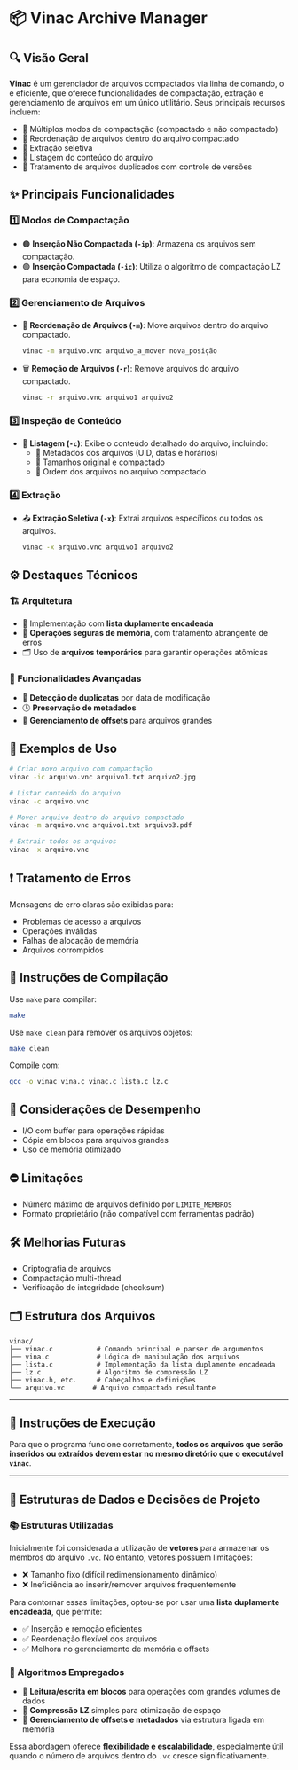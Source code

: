 # 📦 Vinac Archive Manager

## 🔍 Visão Geral
**Vinac** é um gerenciador de arquivos compactados via linha de comando, o e eficiente, que oferece funcionalidades de compactação, extração e gerenciamento de arquivos em um único utilitário. Seus principais recursos incluem:

- 📁 Múltiplos modos de compactação (compactado e não compactado)
- 🔄 Reordenação de arquivos dentro do arquivo compactado
- 🧩 Extração seletiva
- 📜 Listagem do conteúdo do arquivo
- 🧠 Tratamento de arquivos duplicados com controle de versões

## ✨ Principais Funcionalidades

### 1️⃣ Modos de Compactação
- 🟤 **Inserção Não Compactada (`-ip`)**: Armazena os arquivos sem compactação.
- 🟢 **Inserção Compactada (`-ic`)**: Utiliza o algoritmo de compactação LZ para economia de espaço.

### 2️⃣ Gerenciamento de Arquivos
- 🔀 **Reordenação de Arquivos (`-m`)**: Move arquivos dentro do arquivo compactado.
  ```bash
  vinac -m arquivo.vnc arquivo_a_mover nova_posição
  ```

- 🗑️ **Remoção de Arquivos (`-r`)**: Remove arquivos do arquivo compactado.
  ```bash
  vinac -r arquivo.vnc arquivo1 arquivo2
  ```

### 3️⃣ Inspeção de Conteúdo
- 📄 **Listagem (`-c`)**: Exibe o conteúdo detalhado do arquivo, incluindo:
  - 📇 Metadados dos arquivos (UID, datas e horários)
  - 📏 Tamanhos original e compactado
  - 🧮 Ordem dos arquivos no arquivo compactado

### 4️⃣ Extração
- 📤 **Extração Seletiva (`-x`)**: Extrai arquivos específicos ou todos os arquivos.
  ```bash
  vinac -x arquivo.vnc arquivo1 arquivo2
  ```

## ⚙️ Destaques Técnicos

### 🏗️ Arquitetura 
- 🔁 Implementação com **lista duplamente encadeada**
- 🧵 **Operações seguras de memória**, com tratamento abrangente de erros
- 🗂️ Uso de **arquivos temporários** para garantir operações atômicas

### 🧠 Funcionalidades Avançadas
- 🧬 **Detecção de duplicatas** por data de modificação
- 🕒 **Preservação de metadados**
- 📌 **Gerenciamento de offsets** para arquivos grandes

## 🧪 Exemplos de Uso

```bash
# Criar novo arquivo com compactação
vinac -ic arquivo.vnc arquivo1.txt arquivo2.jpg

# Listar conteúdo do arquivo
vinac -c arquivo.vnc

# Mover arquivo dentro do arquivo compactado
vinac -m arquivo.vnc arquivo1.txt arquivo3.pdf

# Extrair todos os arquivos
vinac -x arquivo.vnc
```

## ❗ Tratamento de Erros
Mensagens de erro claras são exibidas para:
- Problemas de acesso a arquivos
- Operações inválidas
- Falhas de alocação de memória
- Arquivos corrompidos

## 🧱 Instruções de Compilação
Use `make` para compilar:

```bash
make
```

Use `make clean` para remover os arquivos objetos:

```bash
make clean
```
Compile com:
```bash
gcc -o vinac vina.c vinac.c lista.c lz.c
```

## 🚀 Considerações de Desempenho
- I/O com buffer para operações rápidas
- Cópia em blocos para arquivos grandes
- Uso de memória otimizado

## ⛔ Limitações
- Número máximo de arquivos definido por `LIMITE_MEMBROS`
- Formato proprietário (não compatível com ferramentas padrão)

## 🛠️ Melhorias Futuras
- Criptografia de arquivos
- Compactação multi-thread
- Verificação de integridade (checksum)

## 🗂️ Estrutura dos Arquivos

```
vinac/
├── vinac.c           # Comando principal e parser de argumentos
├── vina.c            # Lógica de manipulação dos arquivos
├── lista.c           # Implementação da lista duplamente encadeada
├── lz.c              # Algoritmo de compressão LZ
├── vinac.h, etc.     # Cabeçalhos e definições
└── arquivo.vc       # Arquivo compactado resultante
```

---

## 📁 Instruções de Execução

Para que o programa funcione corretamente, **todos os arquivos que serão inseridos ou extraídos devem estar no mesmo diretório que o executável `vinac`**.

---

## 🧠 Estruturas de Dados e Decisões de Projeto

### 📚 Estruturas Utilizadas

Inicialmente foi considerada a utilização de **vetores** para armazenar os membros do arquivo `.vc`. No entanto, vetores possuem limitações:

* ❌ Tamanho fixo (difícil redimensionamento dinâmico)
* ❌ Ineficiência ao inserir/remover arquivos frequentemente

Para contornar essas limitações, optou-se por usar uma **lista duplamente encadeada**, que permite:

* ✅ Inserção e remoção eficientes
* ✅ Reordenação flexível dos arquivos
* ✅ Melhora no gerenciamento de memória e offsets

### 🧮 Algoritmos Empregados

* 🔁 **Leitura/escrita em blocos** para operações com grandes volumes de dados
* 🧠 **Compressão LZ** simples para otimização de espaço
* 📌 **Gerenciamento de offsets e metadados** via estrutura ligada em memória

Essa abordagem oferece **flexibilidade e escalabilidade**, especialmente útil quando o número de arquivos dentro do `.vc` cresce significativamente.


